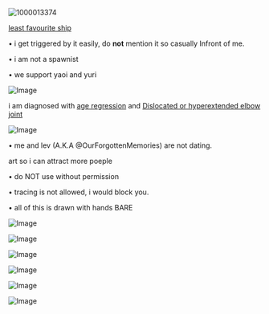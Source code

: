 
![1000013374](https://github.com/user-attachments/assets/691934b1-1b34-4c6f-80d9-9eee932a25c5)







[least favourite ship](https://shipping.fandom.com/wiki/IChance)





• i get triggered by it easily, do __not__ mention it so casually Infront of me.








• i am not a spawnist




• we support yaoi and yuri



![Image](https://github.com/user-attachments/assets/775042c8-b3d6-4420-a97a-ffd11a2abcf2)




i am diagnosed with [age regression](https://en.m.wikipedia.org/wiki/Age_regression_in_therapy) and [Dislocated or hyperextended elbow joint](https://en.m.wikipedia.org/wiki/Dislocated_shoulder)










![Image](https://github.com/user-attachments/assets/775042c8-b3d6-4420-a97a-ffd11a2abcf2)









• me and lev (A.K.A @OurForgottenMemories) are not dating.












art so i can attract more poeple 



• do NOT use without permission 


• tracing is not allowed, i would block you.



• all of this is drawn with hands BARE

![Image](https://github.com/user-attachments/assets/775042c8-b3d6-4420-a97a-ffd11a2abcf2)





![Image](https://github.com/user-attachments/assets/49acfce0-68cb-43c4-b4dd-4ce1c69d7937)











![Image](https://github.com/user-attachments/assets/083f6e86-4290-4962-bac6-b510adbc4117)










![Image](https://github.com/user-attachments/assets/192236f6-e0ff-4aa6-8177-4b34ccd61ff9)









![Image](https://github.com/user-attachments/assets/958a466c-06e2-4f50-a41c-b13c30772dee)











![Image](https://github.com/user-attachments/assets/1bac471f-33f4-4479-8db5-191df218a912)

	
